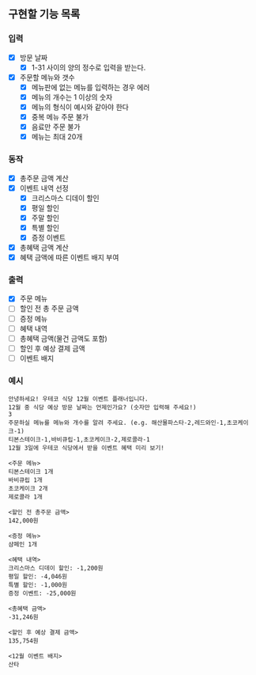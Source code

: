 ## 구현할 기능 목록

### 입력

- [x] 방문 날짜
    - [x] 1-31 사이의 양의 정수로 입력을 받는다.
- [x] 주문할 메뉴와 갯수
    - [x] 메뉴판에 없는 메뉴를 입력하는 경우 에러
    - [x] 메뉴의 개수는 1 이상의 숫자
    - [x] 메뉴의 형식이 예시와 같아야 한다
    - [x] 중복 메뉴 주문 불가
    - [x] 음료만 주문 불가
    - [x] 메뉴는 최대 20개

### 동작

- [x] 총주문 금액 계산
- [x] 이벤트 내역 선정
    - [x] 크리스마스 디데이 할인
    - [x] 평일 할인
    - [x] 주말 할인
    - [x] 특별 할인
    - [x] 증정 이벤트
- [x] 총혜택 금액 계산
- [x] 혜택 금액에 따른 이벤트 배지 부여

### 출력

- [x] 주문 메뉴
- [ ] 할인 전 총 주문 금액
- [ ] 증정 메뉴
- [ ] 혜택 내역
- [ ] 총혜택 금액(물건 금액도 포함)
- [ ] 할인 후 예상 결제 금액
- [ ] 이벤트 배지

### 예시

```
안녕하세요! 우테코 식당 12월 이벤트 플래너입니다.
12월 중 식당 예상 방문 날짜는 언제인가요? (숫자만 입력해 주세요!)
3
주문하실 메뉴를 메뉴와 개수를 알려 주세요. (e.g. 해산물파스타-2,레드와인-1,초코케이크-1)
티본스테이크-1,바비큐립-1,초코케이크-2,제로콜라-1
12월 3일에 우테코 식당에서 받을 이벤트 혜택 미리 보기!
 
<주문 메뉴>
티본스테이크 1개
바비큐립 1개
초코케이크 2개
제로콜라 1개
 
<할인 전 총주문 금액>
142,000원
 
<증정 메뉴>
샴페인 1개
 
<혜택 내역>
크리스마스 디데이 할인: -1,200원
평일 할인: -4,046원
특별 할인: -1,000원
증정 이벤트: -25,000원
 
<총혜택 금액>
-31,246원
 
<할인 후 예상 결제 금액>
135,754원
 
<12월 이벤트 배지>
산타
```